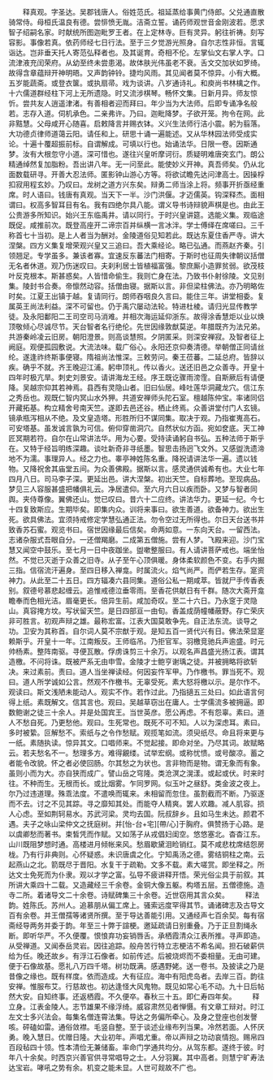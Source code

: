 <!-- { "loadSidebar": true } -->
　　释真观。字圣达。吴郡钱唐人。俗姓范氏。祖延蒸给事黄门侍郎。父兑通直散骑常侍。母桓氏温良有德。尝悱愤无胤。洁斋立誓。诵药师观世音金刚波若。愿求智子绍嗣名家。时献统所图迦毗罗王者。在上定林寺。巨有灵异。躬往祈祷。刻写容影。事像若真。依药师经七日行法。至于三夕觉游光照身。自尔志性非恒。言辄诣达。岂非垂天托人寄范弘释者也。及其诞育。奇相不伦。左掌仙文右掌人字。口流津液充闰荣府。从幼至终未尝患渴。故体肤光伟虽老不衰。舌文交加状如罗绮。故得含章蕴辩开神明晤。又声韵钟铃。捷均风雨。其见闻者莫不惊异。小有大概。五岁能蔬斋。或登衣箧。或执扇帚。戏为谈讲。八岁通诗礼。和庾尚书林檎之作。十六儒道群经柱下河上无所遗隐。时又流涉棋琴。畅怀文集。日新月异。师友惊忻。尝共友人逍遥津渚。有善相者迎而拜曰。年少当为大法师。后即专诵净名般若。志存入道。伺机承色。二亲弗许。乃曰。迦毗降梦。子欲开笼。拘令在网。此非黠慧。父母咸开心随喜。启敕降言并赐衣钵。义兴生法师行洁小震。躬为翦落。大功德贞律师道蔼云阳。请任和上。研思十诵一遍能述。又从华林园法师受成实论。十遍十覆超振前标。自谓解成。可填以行也。始诵法华。日限一卷。因斯通梦。汝有大根忽守小道。深可惜也。遂往兴皇听摩诃衍。质疑明难唐突玄门。朗公精通绰然复加脂粉。吾出讲八年。无一问至此。能使妙义开神。真吾师矣。仍从北面数载研寻。开善大忍法师。匿影钟山游心方等。将欲试瞻先达问津高士。因操桴扣寂用程玄妙。乃叹曰。龙树之道方兴东矣。辩勇二师当涂上将。频事开折亟经重席。时人语曰。钱唐有真观。当天下一半。沙门洪偃。才迈儒英。钩深释杰。面相谓曰。权高多智耳目有名。我有四绝尔具八能。谓义导书诗辩貌声棋是也。由此王公贵游多所知识。始兴王东临禹井。请以同行。于时兴皇讲筵。选能义集。观临途既促。咸推前次。既登高座开二谛宗百并纵横一言冰泮。学士傅绎在席嗟曰。三千称首七十当初。是上人者当为酬对。金陵道俗见知若此。既达东夏住香严寺。讲大涅槃。四方义集复增荣观兴皇又三追曰。吾大乘经论。略已弘通。而燕赵齐秦。引领翘足。专学虽多。兼该者寡。宜速反东蕃法门相寄。于斯时也征周失律朝议括僧无名者休道。观乃伤迷叹曰。夫刹利居士皆植福富强。黎庶厮小造罪贫弱。欲茂枝叶反克根本。斯甚惑矣。人皆惜命偷生。我则亡身在法。乃致书仆射徐陵。文见别集。陵封书合奏。帝懔然动容。括僧由寝。据斯以言。非但梁柱佛法。亦乃明略佐时矣。江夏王出镇于越。复请同行。朗师吞咽良久言曰。能住三年。讲堂相委。复属英王尚法利益。深不可留也。仍于禹穴屡动法轮。特进杜棱。请归光显传教学徒。及永阳鄱阳二王司空司马消难。并相次海运延仰浙东。故得涂香慧炬以业以焕顶敬倾心尽诚尽节。天台智者名行绝伦。先世因缘敦猷莫逆。年腊既齐为法兄弟。共游秦岭凌云旧房。朝阳澄景。则高谈慧照。夕阴匿采。则深安禅寂。及智者征上阙庭。观便孤园敷说。大流法味。载广俗心。永阳还京仰奏清德。举朝僧正同请丝纶。遂逢祚终斯事便寝。隋祖尚法惟深。三敕劳问。秦王莅蕃。二延总府。皆辞以疾。确乎不就。齐王晚迎江浦。躬申顶礼。传以香火。送还旧邑之众善寺。开皇十四年时极亢旱。刺史刘景安。请讲海龙王经。序王既讫骤雨滂霔。自斯厥后有请便降。吴越宗仰其若神焉。县西有灵隐山者。旧曰仙居。峰吐莲华洞藏龙穴。信江东之秀岳也。观既仁智内冥山水外狎。共道安禅师头陀石室。檀越陈仲宝。率诸同侣开藏拓基。构立精舍号南天竺。遂即去邑还谷。栖止终焉。众善讲堂付门人玄镜。镜承瓶泻相从不绝。及文皇造塔。形胜所归不谋同集。取决于观。乃指崔嵬高石。可安塔基。虽发诚言孰为可信。俯仰穿凿洞穴。自然状似方函。宛如奁底。天工神匠冥期若符。自尔在山常讲法华。用为心要。受持读诵躬自书弘。五种法师于斯乎在。又特于经旨明练深趣。谈吐新奇非寻纸墨。智思击扬迥飞文外。又感盥洗遗渧地不为濡。事理异人。经之力也。睾亭神姓陈名重。降祝请讲法华一遍。遗以钱物。又降祝舍其庙堂五间。为众善佛殿。据斯以言。感灵通供诚希有也。大业七年四月八日。司马李子深。更延出邑。讲大涅槃。初出天竺。自标葬地。至现病品。梦见三人容服甚盛把幡俱礼云。净居遣仰。至六月六日以疾而卧。又梦与智者同舆。夹侍尊像。翼佛还山。觉已叹曰。昔六十二应终。讲法华力。更延一纪。今七十四复致斯应。生期毕矣。即集内众。训将来事曰。欲生善道。欲备神力。欲出生死。欲具佛法。宜须持戒修定学慧弘通正法。勿令空过无所得也。尔日天台送书并致香苏石蜜。观览书曰。宿世因缘最后信矣。命两如意。一东向天台。一留西法。志诸杂服式吾眼自分。一还僧羯磨。二成第五僧施。尝有人梦。飞殿来迎。沙门宝慧又闻空中鼓乐。至七月一日中夜跏坐。盥嗽整服曰。有人请讲菩萨戒也。端坐怡然。不觉已灭逝于众善之旧寺。从子至午心顶俱暖。身体柔软颜色不变。右手内掘三指。信宿流汗遍身。至四日移入禅龛。时属流火。焰气尚严。而俨若生存。寔资神力。从此至二十五日。四方辐凑六县同集。道俗公私一期咸萃。皆就尸手传香表别。叙德号慕悲起缠云。追惟戒德泣垂零雨。至香花供献日有千群。随次大斋开龛瞻奉而色相光洁。眉毫更长。倍异生前。咸加奇叹。至二十六日。乃永窆于灵隐山。真容掩方坟。写状留天竺。是日四部亘一由旬。香盖成荫幢幡蔽野。存亡荣庆非可胜言。初观声辩之雄。最称宏富。江表大国莫敢争先。自正法东流。谈导之功。卫安为其称首。自尔词人莫不宗猷于观。是知五百一贤代兴有日。佛法荣显寔赖斯乎。开皇十一年。江南叛反。王师临吊。乃拒官军。羽檄竞驰兵声逾盛。时元帅杨素。整阵南驱。寻便瓦散。俘虏诛剪三十余万。以观名声昌盛光扬江表。谓其造檄。不问将诛。既被严系无由申雪。金陵才士鲍亨谢瑀之徒。并被拥略将欲斩决。来过素前。责曰。道人当坐禅读经。何因妄忤军甲。乃作檄书。罪当死不。观曰。道人所学诚如公言。然观不作檄书。无辜受死。素大怒将檄以示。是尔作不。观读曰。斯文浅陋未能动人。观实不作。若作过此。乃指擿五三处曰。如此语言何得上纸。素既解文。信其言也。观曰。吴越草窃出在庸人。士学儒流多被拥逼。即数鲍谢之徒三十余人。并是处国宾王。当世英彦。愿公再虑。不有怨辜。素曰。道人不愁自死。乃更愁他。观曰。生死常也。既死不可不知。人以为深虑耳。素曰。多时被絷。叵解愁不。索纸与之令作愁赋。观揽笔如流。须臾纸尽。命且将来更与一纸。素随执读。惊异其文。口唱师来。不觉起接。即命对坐。乃尽其词。故赋略云。若夫愁名不一。愁理多方。难得覶缕。试举宏纲。或称忧愦。或号酸凉。蓄之者能令改貌。怀之者必使回肠。尔其愁之为状也。言非物而是物。谓无象而有象。虽则小而为大。亦自狭而成广。譬山岳之穹隆。类沧溟之滉漾。或起或伏。时来时往。不种而生。无根而长。或比烟雾。乍同罗网。似玉叶之昼舒。类金波之夜上。尔乃过违道理。殊乖法度。不遣唤而辄来。未相留而忽住。虽割截而不断。乃驱逐而不去。讨之不见其踪。寻之靡知其处。而能夺人精爽。罢人欢趣。减人肌容。损人心虑。至如荆轲易水。苏武河梁。灵均去国。阮叔辞乡。且如马生未达。颜君不遇。夫子之咏山梁仲文之抚庭树。并[怡-台+宅][帶/心]于胸府。俱赞扬于心路。是以虞卿愁而著书。束皙凭而作赋。又如荡子从戎倡妇闺空。悠悠塞北。杳杳江东。山川既阻梦想时通。高楼进月倾帐来风。愁眉歇黛泪睑销红。莫不咸悲枕席结怨房栊。乃有行非典则。心怀疑惑。未识唐虞之化。宁知禹汤之德。雾结铜柱之南。云起燕山之北。箭既尽于晋阳。水复干于疏勒。文多不载。素大嗟赏。即坐释之。所达文士免死而为仆隶。观以才学之富。弘导不疲讲释开悟。荣光俗尘具于前叙。其所讲大乘四十二载。又造藏经三千余卷。金铜大像五躯。构塔五层。五僧德施。造寺二所。着诸导文二十余卷。诗赋碑集三十余卷。近世窃用其言众矣。
　　释法韵。姓陈氏。苏州人。追慕朋从偏工席上。骚索远度罕得其节。诵诸碑志及古导文百有余卷。并王僧孺等诸贤所撰。至于导达善能引用。又通经声七百余契。每有宿斋经导两务并委于韵。年至三十弊于諠梗。邀延疏请日别重叠。乃于正旦割绳永断。即听华严。不久便覆。恨悢弃功妄销唇舌。承栖霞清众江表所推。寻声即造。从受禅道。又闻泰岳灵岩。因往追踪。般舟苦行特立志梗洁不希名闻。担石破薪供给为任。晚还故乡。有浮江石像者。如前传述。后被烧烬而不委相量。无由可建。便于石像故基。愿礼八万四千塔。树功既满。感遇野姥。送一卷书。及披读之乃是昔像之缘也。既有样度。依而造成。大有征应。海中有阳虎岛者。去岸三百。韵往安禅。惟服布艾。行慈故也。初达逢怪大风鬼物。既见如常心毛不动。九十日后帖然大安。自知终事。还返栖霞。不久便卒。春秋三十五。即仁寿四年矣。
　　释立身。江表金陵人。志节雄果不缘浮绮。威容肃然见者惮慑。有文章工辩对。时江左文士多兴法会。每集名僧连霄法集。导达之务偏所牵心。及身之登座也创发謦咳。砰磕如雷。通俗敛襟。毛竖自整。至于谈述业缘布列当果。冷然若面。人怀厌勇。晚入慧日。优赠日隆。大业初年。声唱尤重。帝以声辩之功动哀情抱。赐帛四百段毡四十领。性本清俭无兼储畜。率命门学通共均分。从驾东都。遂终于彼。时年八十余矣。时西京兴善官供寻常唱导之士。人分羽翼。其中高者。则慧宁旷寿法达宝岩。哮吼之势有余。机变之能未显。人世可觌故不广也。
